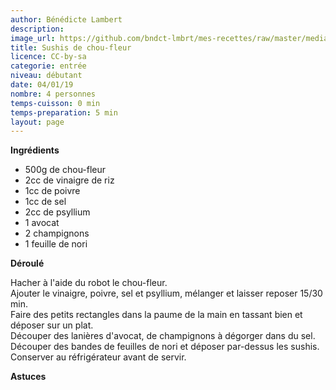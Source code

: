 ```yaml
---
author: Bénédicte Lambert
description: 
image_url: https://github.com/bndct-lmbrt/mes-recettes/raw/master/medias/.jpg
title: Sushis de chou-fleur
licence: CC-by-sa
categorie: entrée
niveau: débutant
date: 04/01/19
nombre: 4 personnes
temps-cuisson: 0 min
temps-preparation: 5 min
layout: page
---
```



**Ingrédients**  
 

* 500g de chou-fleur
* 2cc de vinaigre de riz
* 1cc de poivre
* 1cc de sel
* 2cc de psyllium
* 1 avocat
* 2 champignons
* 1 feuille de nori



**Déroulé**

Hacher à l'aide du robot le chou-fleur.  
Ajouter le vinaigre, poivre, sel et psyllium, mélanger et laisser reposer 15/30 min.  
Faire des petits rectangles dans la paume de la main en tassant bien et déposer sur un plat.  
Découper des lanières d'avocat, de champignons à dégorger dans du sel.  
Découper des bandes de feuilles de nori et déposer par-dessus les sushis.  
Conserver au réfrigérateur avant de servir.  


**Astuces** 

